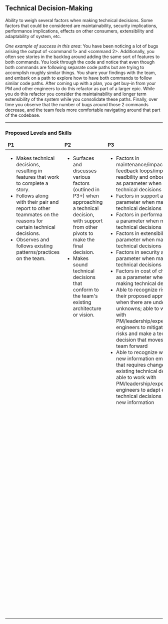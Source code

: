 ## Technical Decision-Making

Ability to weigh several factors when making technical decisions. Some factors that could be considered are maintainability, security implications, performance implications, effects on other consumers, extensibility and adaptability of system, etc.

*One example of success in this area*:  You have been noticing a lot of bugs arising the output of <command 1> and <command 2>. Additionally, you often see stories in the backlog around adding the same sort of features to both commands. You look through the code and notice that even though both commands are following separate code paths but are trying to accomplish roughly similar things. You share your findings with the team, and embark on a path to explore how to have both commands to follow similar code paths. After coming up with a plan, you get buy-in from your PM and other engineers to do this refactor as part of a larger epic. While you do this refactor you consider the maintainability and longer term extensibility of the system while you consolidate these paths. Finally, over time you observe that the number of bugs around those 2 commands decrease, and the team feels more comfortable navigating around that part of the codebase.


---
### Proposed Levels and Skills

<table>
<tbody>

<thead>
<td><strong>P1</strong></td>
<td><strong>P2</strong></td>
<td><strong>P3</strong></td>
<td><strong>P4</strong></td>

</thead>

<tr>

<!-- P1 -->
<td valign="top"><ul>
  <li>Makes technical decisions, resulting in features that work to complete a story.</li>

  <li>Follows along with their pair and report to other teammates on the reasons for certain technical decisions.</li>

  <li>Observes and follows existing patterns/practices on the team.</li>
</ul></td>

<!-- P2 -->
<td valign="top"><ul>
  <li> Surfaces and discusses various factors (outlined in P3+) when approaching a technical decision, with support from other pivots to make the final decision. </li>

  <li>Makes sound technical decisions that conform to the team's existing architecture or vision.</li>
</ul></td>

<!-- P3 -->
<td valign="top"><ul>
  <li>Factors in maintenance/impact on feedback loops/impact on readbility and onboarding as parameter when making technical decisions</li>

  <li>Factors in support as parameter when making technical decisions</li>

  <li>Factors in performance as a parameter when making technical decisions</li>

  <li>Factors in extensibility as parameter when making technical decisions</li>

  <li>Factors in security as parameter when making technical decisions</li>

  <li>Factors in cost of change as a parameter when making technical decisions</li>

  <li>Able to recognize risks of their proposed approaches when there are underlying unknowns; able to work with PM/leadership/experienced engineers to mitigate the risks and make a technical decision that moves the team forward</li>

  <li>Able to recognize when new information emerges that requires changes in existing technical design; able to work with PM/leadership/experienced engineers to adapt existing technical decisions to the new information</li>
</ul></td>

<!-- P4 -->
<td valign="top"><ul>
  <li>Takes an outcome-oriented mindset to technical decision-making.</li>

  <li>Can articulate the tradeoffs and parameters (with priorities) that drove a technical decision</li>

  <li>Bring others along on the decision-making journey, and teaches team members how to prioritize approaches and weigh-in several factors</li>

  <li>Able to change course on decisions readily (in attitude) and easily (in artifacts produced) as new information emerges</li>

  <li>Able to navigate uncertainty in underlying technical choices when making technical decisions</li>

  <li>Able to explore options and make technical decisions (without painting project in the corner) when there are unknowns in the domain</li>
</ul></td>

</tr>
</tbody></table>
